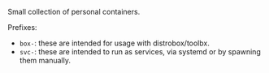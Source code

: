 Small collection of personal containers.

Prefixes:

- `box-`: these are intended for usage with distrobox/toolbx.
- `svc-`: these are intended to run as services, via systemd or by spawning them manually.
